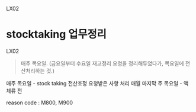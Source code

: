 LX02

# stocktaking 업무정리


LX02 

> 매주 목요일. (금요일부터 수요일 재고정리 요청을 정리해두었다가, 목요일에 전산처리하는 것.)

매주 목요일 - stock taking 전산조정 요청받은 사항 처리
매월 마지막 주 목요일 - 액체류 전


reason code : M800, M900
